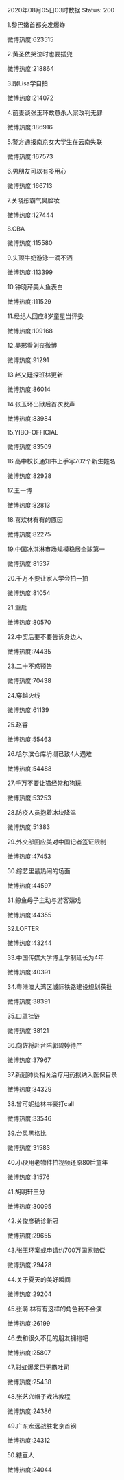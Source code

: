 2020年08月05日03时数据
Status: 200

1.黎巴嫩首都突发爆炸

微博热度:623515

2.黄圣依哭泣时也要插兜

微博热度:218864

3.跟Lisa学自拍

微博热度:214072

4.前妻谈张玉环故意杀人案改判无罪

微博热度:186916

5.警方通报南京女大学生在云南失联

微博热度:167573

6.男朋友可以有多用心

微博热度:166713

7.关晓彤霸气臭脸妆

微博热度:127444

8.CBA

微博热度:115580

9.头顶牛奶游泳一滴不洒

微博热度:113399

10.钟晓芹美人鱼表白

微博热度:111529

11.经纪人回应8岁童星当评委

微博热度:109168

12.吴邪看刘丧微博

微博热度:91291

13.赵又廷探班林更新

微博热度:86014

14.张玉环出狱后首次发声

微博热度:83984

15.YIBO-OFFICIAL

微博热度:83509

16.高中校长通知书上手写702个新生姓名

微博热度:82928

17.王一博

微博热度:82813

18.喜欢林有有的原因

微博热度:82275

19.中国冰淇淋市场规模稳居全球第一

微博热度:81537

20.千万不要让家人学会拍一拍

微博热度:81054

21.重启

微博热度:80570

22.中奖后要不要告诉身边人

微博热度:74435

23.二十不惑预告

微博热度:70438

24.穿越火线

微博热度:61139

25.赵睿

微博热度:55463

26.哈尔滨仓库坍塌已致4人遇难

微博热度:54488

27.千万不要让猫经常和狗玩

微博热度:53253

28.防疫人员抱着冰块降温

微博热度:51383

29.外交部回应美对中国记者签证限制

微博热度:47453

30.综艺里最热闹的场面

微博热度:44597

31.鲸鱼母子主动与游客嬉戏

微博热度:44355

32.LOFTER

微博热度:43244

33.中国传媒大学博士学制延长为4年

微博热度:40391

34.粤港澳大湾区城际铁路建设规划获批

微博热度:38391

35.口罩挂链

微博热度:38121

36.向佐将赴台陪郭碧婷待产

微博热度:37967

37.新冠肺炎相关治疗用药拟纳入医保目录

微博热度:34329

38.曾可妮给林书豪打call

微博热度:33546

39.台风黑格比

微博热度:31583

40.小伙用老物件拍视频还原80后童年

微博热度:31576

41.胡明轩三分

微博热度:30095

42.关俊彦确诊新冠

微博热度:29655

43.张玉环案或申请约700万国家赔偿

微博热度:29428

44.关于夏天的美好瞬间

微博热度:29204

45.张萌 林有有这样的角色我不会演

微博热度:26199

46.去和很久不见的朋友拥抱吧

微博热度:25807

47.彩虹爆浆巨无霸吐司

微博热度:25438

48.张艺兴帽子戏法教程

微博热度:24386

49.广东宏远战胜北京首钢

微博热度:24312

50.糖豆人

微博热度:24044

